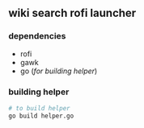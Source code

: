 ## wiki search rofi launcher

### dependencies
-   rofi
-   gawk
-   go (*for building helper*)

### building helper
```bash
# to build helper
go build helper.go
```
